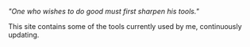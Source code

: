 _"One who wishes to do good must first sharpen his tools."_

This site contains some of the tools currently used by me, continuously updating.
